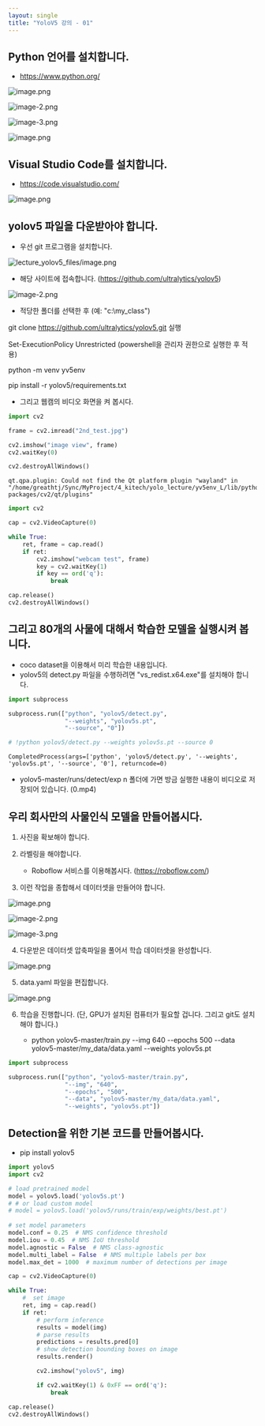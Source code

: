 ```yaml
---
layout: single
title: "YoloV5 강의 - 01"
---
```


## Python 언어를 설치합니다.

- https://www.python.org/

![image.png](_posts/lecture_yolov5_files/image.png)

![image-2.png](lecture_yolov5_files/image-2.png)

![image-3.png](lecture_yolov5_files/image-3.png)

![image.png](lecture_yolov5_files/image.png)

## Visual Studio Code를 설치합니다.

- https://code.visualstudio.com/

![image.png](lecture_yolov5_files/image.png)

## yolov5 파일을 다운받아야 합니다.

* 우선 git 프로그램을 설치합니다.

![lecture_yolov5_files/image.png](lecture_yolov5_files/image.png)

* 해당 사이트에 접속합니다. (https://github.com/ultralytics/yolov5)

![image-2.png](lecture_yolov5_files/image-2.png)

* 적당한 폴더를 선택한 후 (예: "c:\my_class")

git clone https://github.com/ultralytics/yolov5.git 실행

Set-ExecutionPolicy Unrestricted (powershell을 관리자 권한으로 실행한 후 적용)

python -m venv yv5env

pip install -r yolov5/requirements.txt

* 그리고 웹캠의 비디오 화면을 켜 봅시다.


```python
import cv2

frame = cv2.imread("2nd_test.jpg")

cv2.imshow("image view", frame)
cv2.waitKey(0)

cv2.destroyAllWindows()
```

    qt.qpa.plugin: Could not find the Qt platform plugin "wayland" in "/home/greathtj/Sync/MyProject/4_kitech/yolo_lecture/yv5env_L/lib/python3.10/site-packages/cv2/qt/plugins"



```python
import cv2

cap = cv2.VideoCapture(0)

while True:
    ret, frame = cap.read()
    if ret:
        cv2.imshow("webcam test", frame)
        key = cv2.waitKey(1)
        if key == ord('q'):
            break

cap.release()
cv2.destroyAllWindows()
```

## 그리고 80개의 사물에 대해서 학습한 모델을 실행시켜 봅니다.
* coco dataset을 이용해서 미리 학습한 내용입니다.
* yolov5의 detect.py 파일을 수행하려면 "vs_redist.x64.exe"를 설치해야 합니다.


```python
import subprocess

subprocess.run(["python", "yolov5/detect.py", 
                "--weights", "yolov5s.pt", 
                "--source", "0"])

# !python yolov5/detect.py --weights yolov5s.pt --source 0
```




    CompletedProcess(args=['python', 'yolov5/detect.py', '--weights', 'yolov5s.pt', '--source', '0'], returncode=0)



* yolov5-master/runs/detect/exp n 폴더에 가면 방금 실행한 내용이 비디오로 저장되어 있습니다. (0.mp4)

## 우리 회사만의 사물인식 모델을 만들어봅시다.


1. 사진을 확보해야 합니다.


2. 라벨링을 해야합니다.
    * Roboflow 서비스를 이용해봅시다. (https://roboflow.com/)

3. 이런 작업을 종합해서 데이터셋을 만들어야 합니다.

![image.png](lecture_yolov5_files/image.png)

![image-2.png](lecture_yolov5_files/image-2.png)

![image-3.png](lecture_yolov5_files/image-3.png)

4. 다운받은 데이터셋 압축파일을 풀어서 학습 데이터셋을 완성합니다.

![image.png](lecture_yolov5_files/image.png)

5. data.yaml 파일을 편집합니다.

![image.png](lecture_yolov5_files/image.png)

6. 학습을 진행합니다. (단, GPU가 설치된 컴퓨터가 필요할 겁니다. 그리고 git도 설치해야 합니다.)

    - python yolov5-master/train.py --img 640 --epochs 500 --data yolov5-master/my_data/data.yaml --weights yolov5s.pt


```python
import subprocess

subprocess.run(["python", "yolov5-master/train.py",
                "--img", "640",
                "--epochs", "500",
                "--data", "yolov5-master/my_data/data.yaml",
                "--weights", "yolov5s.pt"])
```

## Detection을 위한 기본 코드를 만들어봅시다.
* pip install yolov5


```python
import yolov5
import cv2

# load pretrained model
model = yolov5.load('yolov5s.pt')
# # or load custom model
# model = yolov5.load('yolov5/runs/train/exp/weights/best.pt')
  
# set model parameters
model.conf = 0.25  # NMS confidence threshold
model.iou = 0.45  # NMS IoU threshold
model.agnostic = False  # NMS class-agnostic
model.multi_label = False  # NMS multiple labels per box
model.max_det = 1000  # maximum number of detections per image

cap = cv2.VideoCapture(0)

while True:
    #  set image
    ret, img = cap.read()
    if ret:
        # perform inference
        results = model(img)
        # parse results
        predictions = results.pred[0]
        # show detection bounding boxes on image
        results.render()

        cv2.imshow("yolov5", img)

        if cv2.waitKey(1) & 0xFF == ord('q'):
            break

cap.release()
cv2.destroyAllWindows()
```
